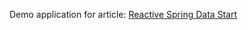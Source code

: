 Demo application for article: 
[Reactive Spring Data Start](https://www.reactiveprogramming.be/reactive-spring-data-start/)